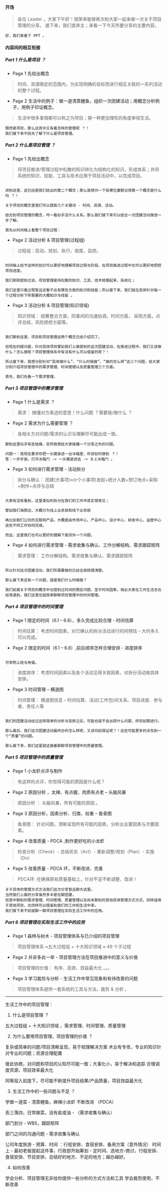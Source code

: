 #### 开场

> 各位 Leader ，大家下午好！很荣幸能够再次和大家一起来做一次关于项目管理的分享。
  接下来，我们直奔主；来看一下今天所要分享的主要内容。

```
好，我们来看下 PPT 。
```

#### 内容间的相互衔接

##### Part 1 什么是项目 ？

* Page 1 先给出概念

> 时间、资源限定的范围内，为实现明确的目标而进行相互关联的一系列活动的整个过程。

* Page 2 生活中的例子：做一道清蒸鲤鱼，组织一次团建活动；用概念分析例子，用例子印证概念。

> 生活中很多事情都可以称之为项目；换一种更加理性的角度审视生活。


```
既然是项目，那么这其中又有着怎样的管理呢 ？！
我们接下来不妨先了解下什么是项目管理。
```

##### Part 2 什么是项目管理 ？

* Page 1 先给出概念

> 将项目推进/管理过程中松散的知识转化为结构化的知识，形成体系；并将系统的知识、技能、工具与技术应用于项目活动中，以完成项目。


```

讲到这里，这已经是我们给出的第二个概念；那么我想问一下有哪位童鞋记得第一个概念是什么吗 ？！

关于项目的概念里我们可以提取几个关键词 - 时间、资源、活动。

结合到项目管理的概念，咋一看似乎没什么关系。那么我们接下来可以结合一次团建活动做进一步了解。

首先从时间轴上看整个项目过程：

```

* Page 2 活动分析 & 项目管理(过程组)

> 过程组：启动，规划，执行，收尾，监控。

```

时间轴上给予这样的划分可以更好地理解项目过程与阶段，在项目推进过程中也可以更好地把控项目进度。

我们刚刚提到过说，项目管理是将松散的知识、工具、技术梳理起来，系统化；

我们这里只看过程暂且还看不出有哪些方面的知识和技能；所以接下来，我们就在具体针对每一个过程分析下所需要的大概知识与技能 。

```

* Page 3 活动分析 & 项目管理(知识领域)

> 知识领域：
统筹整合方面，同事间的沟通协调，时间方面，
采购方面，点评总结，风险把控方面等。


```

我们聊到这里，项目和项目管理这两个概念已经介绍完了。

但现在的疑问是，针对具体项目譬如我们上面提到的这次团建活动，在推进过程中，我们又该做什么？怎么做呢？项目管理体系中有没有什么可以借鉴的呢？！

所以接下来，我想分别针对“具体做什么”、“什么时候做”、“做的怎么样”这三个问题，给大家分别介绍项目管理中的需求管理、时间管理以及质量管理三个方面。

首先，我们先看一下需求管理。

```

##### Part 3 项目管理中的需求管理

* Page 1 什么是需求 ？

> 需求：
搞懂对方表述的意思！什么问题 ？需要我/做什么 ？


* Page 2 需求为什么需要管理 ？

> 各相关方对问题/需求的认识与理解尽可能达成一致。

```
聊到这里似乎有些枯燥，突然我想给大家插播一个分享之外的问题。

问题一：我现在要求你把一头猪装进一台冰箱里，你该如何做到 ？！
答：一步步装。打开冰箱门 -> 一头猪装进去 -> 关上冰箱门 。

```

* Page 3 如何进行需求管理 - 活动拆分

> 拆分与确认：
团建(大事项)≈(n个小事项)发起+统计人数+预订地点+采购+制作+点评与总结



```

大家有没有看到，这里类似的拆分在我们的工作中其实很常见；

譬如我们海那边，大概分为线上业务部和线下业务部

再比如我们公司的互联网产品，大概是由市场中心、产品中心、设计中心、研发中心、运营中心这些不同工作协同完成。

而且，这里我们也可以更好的理解下面另外一个问题。

```

* Page 4 如何进行需求管理 - 需求收集与确认、工作分解结构、需求跟踪矩阵

> 需求管理：
工作分解结构、需求收集与确认、需求跟踪矩阵


```

所以针对这次团建活动，我们所需要做的已经全部梳理清楚。

那么接下来还有一个问题，就是我们什么时候做？

我们前面关于项目的概念中也提到过时间的限定问题，至于时间因素，相必大家在工作生活总也经常遇到，我们这里也就简单聊聊项目管理中的时间管理。

```

##### Part 4 项目管理中的时间管理

* Page 1 限定的时间（6.1 – 6.8），多久完成比较合理  - 时间估算

> 时间估算：
考虑时间因素，对已确认的拆分活动进行时间预估 – 大约多久可以完成。

* Page 2 限定的时间（6.1 – 6.8）,前后顺序怎样合理安排 - 进度排序


```

可举例上班与用餐。

```

> 进度排序：
考虑时间因素以及各个活动见得关联因素，对拆分活动做具体安排。

* Page 3 时间管理 – 横道图

> 时间管理：
横道图信息 – 时间估算、活动(工作包)间关系、项目进度、参与者、责任人等


```

我们的团建活动经过这样简单的分析与安排之后，可能也就不会出现什么问题，终将如期进行。

那么最后，我们这次团建活动最终办的怎么样呢，又该何如保证呢？！这些可能更多的涉及到一个“质量”的问题。

那么接下来，我们这里就这接着聊聊项目管理中的质量管理。

```


##### Part 5 项目管理中的质量管理

* Page 1 小龙虾点评与制作

> 有这样的点评，你觉得可能的原因是什么呢？


* Page 2 原因分析 ，太辣、有点腥、肉质有点老 – 头脑风暴

> 原因分析  ：
头脑风暴，所有可能的原因 。


* Page 3 原因分析，因素分析、归类、权重 – 鱼骨图

> 鱼骨图：
针对问题，清晰呈现所有可能的因素，分析出主要因素与次要因素。


* Page 4 改善质量 - PDCA ,制作更好吃的小龙虾

> 检查分析（Check）- 总结优劣（Act）- 重新调整/规划（Plan）- 实施（Do）


* Page 5 改善质量 - PDCA 环，不断改进、完善

> PDCA环:
在确保原有质量基础上，针对不足不断调整、改进！



```
关于具体的管理方式方法我们这次分享暂且聊大这里。
当然我们上面的分享虽然多半是在聊团建，
但其中聊到的需求管理、时间管理、质量管理以及尚未聊到的其他具体管理方式方式，同样适用于其他项目，也同样可以借鉴到我们的工作和生活中来。
我们接下来不妨就聊一聊项目管理在实际生活工作中的应用。
```

##### Part 6 项目管理在实际生活工作中的应用

* Page 1 森林与树木 - 项目管理体系与已介绍的项目管理

> 项目管理体系 ≈五大过程组 + 十大知识领域 ≈ 49 个子过程


* Page 2 并非多此一举 - 项目管理方法在项目推进中的意义与价值

> 项目管理的价值：
有序、高效、效益最大化 。。。


* Page 3 学习裁剪与分析 - 生活工作中常见现象和有待改善的问题

> 项目管理体系提供一套系统的工具与方法，裁剪 & 分析 。


































---

生活工作中的项目管理：

1. 什么是项目管理 ？

五大过程组 + 十大知识领域 ，需求管理、时间管理、质量管理


2. 为什么要用项目管理，项目管理的价值 ？

复杂或简单的问题/项目清晰呈现，易于梳理解决方案
术业有专攻，专业的知识针对专业的问题；资源合理配置

彼此协商，对问题和项目的认知尽可能一致；大事化小，易于解决和追踪
合理调度资源，项目效率最大化

同等投入前提下，尽可能不断提升项目结果/产品质量，项目效益最大化


3. 生活工作中的一些问题与不足 ？

学做一道菜 - 清蒸鲤鱼，麻辣小龙虾  不断改进 （PDCA）

丢三落四，日常做菜，没有盐或油 - （需求收集与确认）

部门划分 - WBS，跟踪矩阵

部门之间的沟通问题 - 需求收集与确认

公司年度旅游 - 预算、时间 ：行程安排、食宿安排、备用方案（意外情况）
时间上 - 最初老板提起这件事，行政部开始筹划 - 定时间、选地方-商讨，行程安排、食宿安排、节目安排，总结好的地方、不足的地方；越办越好。

4. 如何改善

  学会分析、项目管理无非给你提供一些分析的方式方法和工具
  学会裁剪使用，不断改善
